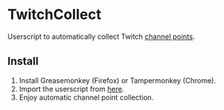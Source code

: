 # TwitchCollect

Userscript to automatically collect Twitch [channel points](https://help.twitch.tv/s/article/channel-points-guide?language=en_US).

## Install

1. Install Greasemonkey (Firefox) or Tampermonkey (Chrome).
2. Import the userscript from [here](https://github.com/Shawak/TwitchCollect/raw/master/twitchcollect.user.js).
3. Enjoy automatic channel point collection.
